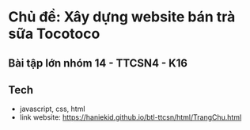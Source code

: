 # Chủ đề: Xây dựng website bán trà sữa Tocotoco

## Bài tập lớn nhóm 14 - TTCSN4 - K16

## Tech

- javascript, css, html
- link website:
  <https://haniekid.github.io/btl-ttcsn/html/TrangChu.html>

